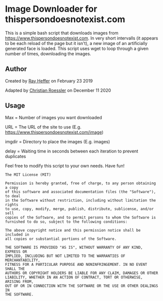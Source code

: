 # Image Downloader for thispersondoesnotexist.com
This is a simple bash script that downloads images from https://www.thispersondoesnotexist.com. In very short intervalls (it appears to be each reload of the page but it isn't), a new image of an artificially generated face is loaded. This script uses wget to loop through a given number of times, downloading the images.

## Author
Created by [Ray Heffer](https://rayheffer.com) on February 23 2019

Adapted by [Christian Roessler](http://croessler.com) on December 11 2020

## Usage
Max = Number of images you want downloaded

URL = The URL of the site to use (E.g. https://www.thispersondoesnotexist.com/image)

imgdir = Directory to place the images (E.g. images)

delay = Waiting time in seconds between each iteration to prevent duplicates


Feel free to modify this script to your own needs. Have fun!

```
The MIT License (MIT)

Permission is hereby granted, free of charge, to any person obtaining a copy
of this software and associated documentation files (the "Software"), to deal
in the Software without restriction, including without limitation the rights
to use, copy, modify, merge, publish, distribute, sublicense, and/or sell
copies of the Software, and to permit persons to whom the Software is
furnished to do so, subject to the following conditions:

The above copyright notice and this permission notice shall be included in
all copies or substantial portions of the Software.

THE SOFTWARE IS PROVIDED "AS IS", WITHOUT WARRANTY OF ANY KIND, EXPRESS OR
IMPLIED, INCLUDING BUT NOT LIMITED TO THE WARRANTIES OF MERCHANTABILITY,
FITNESS FOR A PARTICULAR PURPOSE AND NONINFRINGEMENT. IN NO EVENT SHALL THE
AUTHORS OR COPYRIGHT HOLDERS BE LIABLE FOR ANY CLAIM, DAMAGES OR OTHER
LIABILITY, WHETHER IN AN ACTION OF CONTRACT, TORT OR OTHERWISE, ARISING FROM,
OUT OF OR IN CONNECTION WITH THE SOFTWARE OR THE USE OR OTHER DEALINGS IN
THE SOFTWARE.
```